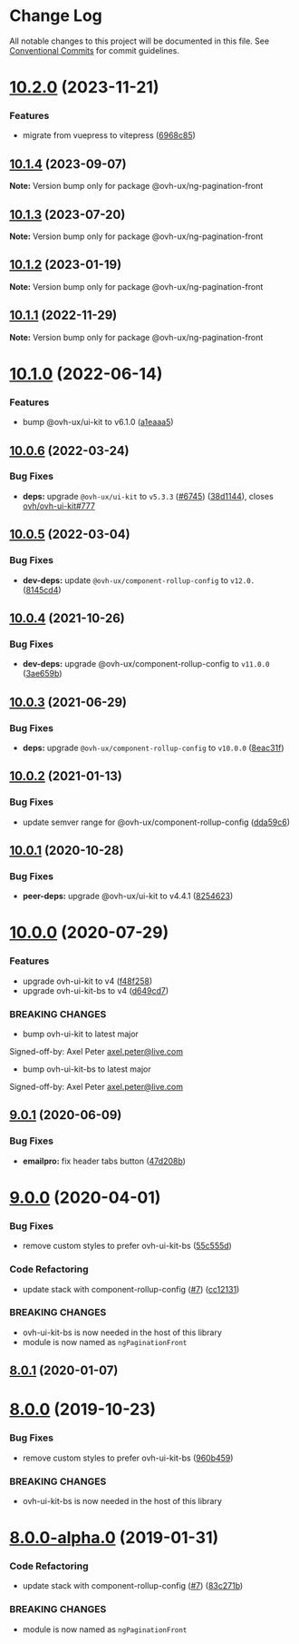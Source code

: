 # Change Log

All notable changes to this project will be documented in this file.
See [Conventional Commits](https://conventionalcommits.org) for commit guidelines.

# [10.2.0](https://github.com/ovh/manager/compare/@ovh-ux/ng-pagination-front@10.1.4...@ovh-ux/ng-pagination-front@10.2.0) (2023-11-21)


### Features

* migrate from vuepress to vitepress ([6968c85](https://github.com/ovh/manager/commit/6968c85f00e19c41bc240abb37a50e9dacf9c5e5))





## [10.1.4](https://github.com/ovh/manager/compare/@ovh-ux/ng-pagination-front@10.1.3...@ovh-ux/ng-pagination-front@10.1.4) (2023-09-07)

**Note:** Version bump only for package @ovh-ux/ng-pagination-front





## [10.1.3](https://github.com/ovh/manager/compare/@ovh-ux/ng-pagination-front@10.1.2...@ovh-ux/ng-pagination-front@10.1.3) (2023-07-20)

**Note:** Version bump only for package @ovh-ux/ng-pagination-front





## [10.1.2](https://github.com/ovh/manager/compare/@ovh-ux/ng-pagination-front@10.1.1...@ovh-ux/ng-pagination-front@10.1.2) (2023-01-19)

**Note:** Version bump only for package @ovh-ux/ng-pagination-front





## [10.1.1](https://github.com/ovh/manager/compare/@ovh-ux/ng-pagination-front@10.1.0...@ovh-ux/ng-pagination-front@10.1.1) (2022-11-29)

**Note:** Version bump only for package @ovh-ux/ng-pagination-front





# [10.1.0](https://github.com/ovh/manager/compare/@ovh-ux/ng-pagination-front@10.0.6...@ovh-ux/ng-pagination-front@10.1.0) (2022-06-14)


### Features

* bump @ovh-ux/ui-kit to v6.1.0 ([a1eaaa5](https://github.com/ovh/manager/commit/a1eaaa5cb68652d1d600ba02e0d27de557de94e5))



## [10.0.6](https://github.com/ovh/manager/compare/@ovh-ux/ng-pagination-front@10.0.5...@ovh-ux/ng-pagination-front@10.0.6) (2022-03-24)


### Bug Fixes

* **deps:** upgrade `@ovh-ux/ui-kit` to `v5.3.3` ([#6745](https://github.com/ovh/manager/issues/6745)) ([38d1144](https://github.com/ovh/manager/commit/38d11445b3671755758d153a4f4a166c7946705c)), closes [ovh/ovh-ui-kit#777](https://github.com/ovh/ovh-ui-kit/issues/777)



## [10.0.5](https://github.com/ovh/manager/compare/@ovh-ux/ng-pagination-front@10.0.4...@ovh-ux/ng-pagination-front@10.0.5) (2022-03-04)


### Bug Fixes

* **dev-deps:** update `@ovh-ux/component-rollup-config` to `v12.0.` ([8145cd4](https://github.com/ovh/manager/commit/8145cd44a34cec071db4b5267182705625951077))



## [10.0.4](https://github.com/ovh/manager/compare/@ovh-ux/ng-pagination-front@10.0.3...@ovh-ux/ng-pagination-front@10.0.4) (2021-10-26)


### Bug Fixes

* **dev-deps:** upgrade @ovh-ux/component-rollup-config to `v11.0.0` ([3ae659b](https://github.com/ovh/manager/commit/3ae659bea59244fd5660375b9dac52055cc374b0))



## [10.0.3](https://github.com/ovh/manager/compare/@ovh-ux/ng-pagination-front@10.0.2...@ovh-ux/ng-pagination-front@10.0.3) (2021-06-29)


### Bug Fixes

* **deps:** upgrade `@ovh-ux/component-rollup-config` to `v10.0.0` ([8eac31f](https://github.com/ovh/manager/commit/8eac31f81e46d1570c131cf55788d6435842ab6d))



## [10.0.2](https://github.com/ovh/manager/compare/@ovh-ux/ng-pagination-front@10.0.1...@ovh-ux/ng-pagination-front@10.0.2) (2021-01-13)


### Bug Fixes

* update semver range for @ovh-ux/component-rollup-config ([dda59c6](https://github.com/ovh/manager/commit/dda59c6b71cb4ad9ab98f06a0bf995a7eb45a1d9))



## [10.0.1](https://github.com/ovh/manager/compare/@ovh-ux/ng-pagination-front@10.0.0...@ovh-ux/ng-pagination-front@10.0.1) (2020-10-28)


### Bug Fixes

* **peer-deps:** upgrade @ovh-ux/ui-kit to v4.4.1 ([8254623](https://github.com/ovh/manager/commit/82546237336e185ae7d973a1bb2aabddbb50112e))



# [10.0.0](https://github.com/ovh/manager/compare/@ovh-ux/ng-pagination-front@9.0.1...@ovh-ux/ng-pagination-front@10.0.0) (2020-07-29)


### Features

* upgrade ovh-ui-kit to v4 ([f48f258](https://github.com/ovh/manager/commit/f48f2587c367b06939c452428c5783c2fb1c1b8d))
* upgrade ovh-ui-kit-bs to v4 ([d649cd7](https://github.com/ovh/manager/commit/d649cd7d566ac39d172b2e36625fde83bd99c9f5))


### BREAKING CHANGES

* bump ovh-ui-kit to latest major

Signed-off-by: Axel Peter <axel.peter@live.com>
* bump ovh-ui-kit-bs to latest major

Signed-off-by: Axel Peter <axel.peter@live.com>



## [9.0.1](https://github.com/ovh/manager/compare/@ovh-ux/ng-pagination-front@9.0.0...@ovh-ux/ng-pagination-front@9.0.1) (2020-06-09)


### Bug Fixes

* **emailpro:** fix header tabs button ([47d208b](https://github.com/ovh/manager/commit/47d208b44dcad2fedab44b6771d4da79a80dbfc9))



# [9.0.0](https://github.com/ovh/manager/compare/@ovh-ux/ng-pagination-front@8.0.1...@ovh-ux/ng-pagination-front@9.0.0) (2020-04-01)


### Bug Fixes

* remove custom styles to prefer ovh-ui-kit-bs ([55c555d](https://github.com/ovh/manager/commit/55c555d233ba41dbaa75623de5208b3293405ebe))


### Code Refactoring

* update stack with component-rollup-config ([#7](https://github.com/ovh/manager/issues/7)) ([cc12131](https://github.com/ovh/manager/commit/cc12131f955efddf1c9e7c949e30263076f3ae4f))


### BREAKING CHANGES

* ovh-ui-kit-bs is now needed in the host of this library
* module is now named as `ngPaginationFront`



## [8.0.1](https://github.com/ovh-ux/ng-pagination-front/compare/v8.0.0...v8.0.1) (2020-01-07)



# [8.0.0](https://github.com/ovh-ux/ng-pagination-front/compare/v8.0.0-alpha.0...v8.0.0) (2019-10-23)


### Bug Fixes

* remove custom styles to prefer ovh-ui-kit-bs ([960b459](https://github.com/ovh-ux/ng-pagination-front/commit/960b45901b4b7e8a4a406c59c56d9e3c721bad9e))


### BREAKING CHANGES

* ovh-ui-kit-bs is now needed in the host of this library



# [8.0.0-alpha.0](https://github.com/ovh-ux/ng-pagination-front/compare/v7.0.0...v8.0.0-alpha.0) (2019-01-31)


### Code Refactoring

* update stack with component-rollup-config ([#7](https://github.com/ovh-ux/ng-pagination-front/issues/7)) ([83c271b](https://github.com/ovh-ux/ng-pagination-front/commit/83c271b))


### BREAKING CHANGES

* module is now named as `ngPaginationFront`
